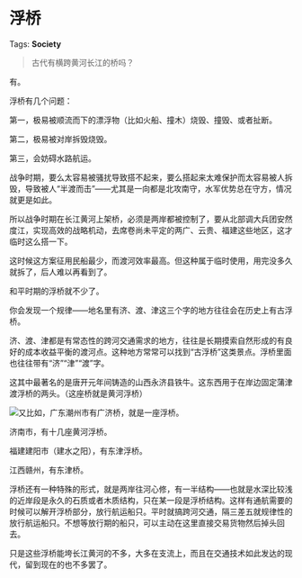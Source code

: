 # 浮桥

Tags: **Society**

> 古代有横跨黄河长江的桥吗？



有。

浮桥有几个问题：

第一，极易被顺流而下的漂浮物（比如火船、撞木）烧毁、撞毁、或者扯断。

第二，极易被对岸拆毁烧毁。

第三，会妨碍水路航运。

战争时期，要么太容易被骚扰导致搭不起来，要么搭起来太难保护而太容易被人拆毁，导致被人“半渡而击”——尤其是一向都是北攻南守，水军优势总在守方，情况就更是如此。

所以战争时期在长江黄河上架桥，必须是两岸都被控制了，要从北部调大兵团安然度江，实现高效的战略机动，去席卷尚未平定的两广、云贵、福建这些地区，这才临时这么搭一下。

这时候这方案征用民船最少，而渡河效率最高。但这种属于临时使用，用完没多久就拆了，后人难以再看到了。

和平时期的浮桥就不少了。

你会发现一个规律——地名里有济、渡、津这三个字的地方往往会在历史上有古浮桥。

济、渡、津都是有常态性的跨河交通需求的地方，往往是长期摸索自然形成的有良好的成本收益平衡的渡河点。这种地方常常可以找到“古浮桥”这类景点。浮桥里面也往往带有“济”“津”“渡”字。

这其中最著名的是唐开元年间铸造的山西永济县铁牛。这东西用于在岸边固定蒲津渡浮桥的两头。（这座桥就是黄河浮桥）

![](https://pic2.zhimg.com/50/v2-38d15bf4b58399d9d529903528512d63_720w.jpg?source=1940ef5c)又比如，广东潮州市有广济桥，就是一座浮桥。

济南市，有十几座黄河浮桥。

福建建阳市（建水之阳），有东津浮桥。

江西赣州，有东津桥。

浮桥还有一种特殊的形式，就是两岸往河心修，有一半结构——也就是水深比较浅的近岸段是永久的石质或者木质结构，只在某一段是浮桥结构。这样有通航需要的时候可以解开浮桥部分，放行航运船只。平时就搞跨河交通，隔三差五就规律性的放行航运船只。不想等放行期的船只，可以主动在这里直接交易货物然后掉头回去。

只是这些浮桥能垮长江黄河的不多，大多在支流上，而且在交通技术如此发达的现代，留到现在的也不多罢了。



